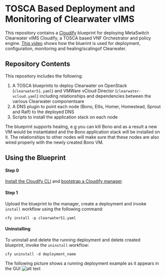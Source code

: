 # TOSCA Based Deployment and Monitoring of Clearwater vIMS
This repository contains a [Cloudify](http://getcloudify.org) blueprint for deploying MetaSwitch Clearwater vIMS Cloudify, a TOSCA based VNF Orchestrator and policy engine.
[This video](https://youtu.be/ZsT78d1BR5s) shows how the bluerint is used for deployment, configuration, monitoring and healing/scalingof Clearwater. 

## Repository Contents
This repository includes the following:

1. A TOSCA blueprints to deploy Clearwater on OpenStack (`clearwater51.yaml`) and VMWare vCloud Director (`clearwater-vcloud.yaml`) including relationships and dependencies between the various Clearwater componentsare
2. A DNS plugin to point each node (Bono, Ellis, Homer, Homestead, Sprout and Ralf) to the deployed DNS
3. Scripts to install the application stack on each node


The blueprint supports healing, e.g you can kill Bono and as a result a new VM would be instantiated and the Bono application stack will be installed on it. The relationships to other nodes will make sure that these nodes are also wired properly with the newly created Bono VM. 

## Using the Blueprint
#### Step 0 
[Install the Cloudify CLI](http://docs.getcloudify.org/3.4.0/intro/installation/) and [bootstrap a Cloudify manager](http://docs.getcloudify.org/3.4.0/manager/bootstrapping/).

#### Step 1
Upload the blueprint to the manager, create a deployment and invoke `install` workflow using the following command:
```
cfy install -p clearwater51.yaml
```

#### Uninstalling
To uninstall and delete the running deployment and delete created blueprint, invoke the `uninstall` workflow:
```
cfy uninstall -d deployment_name
```


The following picture shows a running deployment example as it appears in the GUI
![alt text](https://github.com/cloudify-examples/clearwater-scripts-plugin-blueprint/blob/master/yaml/images/Clearwater.jpg "ClearWater Deployment")

